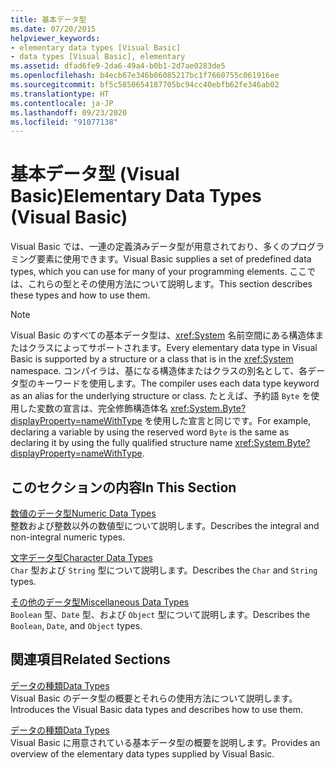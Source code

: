 ```yaml
---
title: 基本データ型
ms.date: 07/20/2015
helpviewer_keywords:
- elementary data types [Visual Basic]
- data types [Visual Basic], elementary
ms.assetid: dfad6fe9-2da6-49a4-b0b1-2d7ae0283de5
ms.openlocfilehash: b4ecb67e346b06085217bc1f7660755c061916ee
ms.sourcegitcommit: bf5c5850654187705bc94cc40ebfb62fe346ab02
ms.translationtype: HT
ms.contentlocale: ja-JP
ms.lasthandoff: 09/23/2020
ms.locfileid: "91077138"
---
```

# <a name="elementary-data-types-visual-basic"></a><span data-ttu-id="33799-102">基本データ型 (Visual Basic)</span><span class="sxs-lookup"><span data-stu-id="33799-102">Elementary Data Types (Visual Basic)</span></span>

<span data-ttu-id="33799-103">Visual Basic では、一連の定義済みデータ型が用意されており、多くのプログラミング要素に使用できます。</span><span class="sxs-lookup"><span data-stu-id="33799-103">Visual Basic supplies a set of predefined data types, which you can use for many of your programming elements.</span></span> <span data-ttu-id="33799-104">ここでは、これらの型とその使用方法について説明します。</span><span class="sxs-lookup"><span data-stu-id="33799-104">This section describes these types and how to use them.</span></span>  
  
> [!NOTE]
> <span data-ttu-id="33799-105">Visual Basic のすべての基本データ型は、<xref:System> 名前空間にある構造体またはクラスによってサポートされます。</span><span class="sxs-lookup"><span data-stu-id="33799-105">Every elementary data type in Visual Basic is supported by a structure or a class that is in the <xref:System> namespace.</span></span> <span data-ttu-id="33799-106">コンパイラは、基になる構造体またはクラスの別名として、各データ型のキーワードを使用します。</span><span class="sxs-lookup"><span data-stu-id="33799-106">The compiler uses each data type keyword as an alias for the underlying structure or class.</span></span> <span data-ttu-id="33799-107">たとえば、予約語 `Byte` を使用した変数の宣言は、完全修飾構造体名 <xref:System.Byte?displayProperty=nameWithType> を使用した宣言と同じです。</span><span class="sxs-lookup"><span data-stu-id="33799-107">For example, declaring a variable by using the reserved word `Byte` is the same as declaring it by using the fully qualified structure name <xref:System.Byte?displayProperty=nameWithType>.</span></span>  
  
## <a name="in-this-section"></a><span data-ttu-id="33799-108">このセクションの内容</span><span class="sxs-lookup"><span data-stu-id="33799-108">In This Section</span></span>  

 [<span data-ttu-id="33799-109">数値のデータ型</span><span class="sxs-lookup"><span data-stu-id="33799-109">Numeric Data Types</span></span>](numeric-data-types.md)  
 <span data-ttu-id="33799-110">整数および整数以外の数値型について説明します。</span><span class="sxs-lookup"><span data-stu-id="33799-110">Describes the integral and non-integral numeric types.</span></span>  
  
 [<span data-ttu-id="33799-111">文字データ型</span><span class="sxs-lookup"><span data-stu-id="33799-111">Character Data Types</span></span>](character-data-types.md)  
 <span data-ttu-id="33799-112">`Char` 型および `String` 型について説明します。</span><span class="sxs-lookup"><span data-stu-id="33799-112">Describes the `Char` and `String` types.</span></span>  
  
 [<span data-ttu-id="33799-113">その他のデータ型</span><span class="sxs-lookup"><span data-stu-id="33799-113">Miscellaneous Data Types</span></span>](miscellaneous-data-types.md)  
 <span data-ttu-id="33799-114">`Boolean` 型、`Date` 型、および `Object` 型について説明します。</span><span class="sxs-lookup"><span data-stu-id="33799-114">Describes the `Boolean`, `Date`, and `Object` types.</span></span>  
  
## <a name="related-sections"></a><span data-ttu-id="33799-115">関連項目</span><span class="sxs-lookup"><span data-stu-id="33799-115">Related Sections</span></span>  

 [<span data-ttu-id="33799-116">データの種類</span><span class="sxs-lookup"><span data-stu-id="33799-116">Data Types</span></span>](index.md)  
 <span data-ttu-id="33799-117">Visual Basic のデータ型の概要とそれらの使用方法について説明します。</span><span class="sxs-lookup"><span data-stu-id="33799-117">Introduces the Visual Basic data types and describes how to use them.</span></span>  
  
 [<span data-ttu-id="33799-118">データの種類</span><span class="sxs-lookup"><span data-stu-id="33799-118">Data Types</span></span>](../../../language-reference/data-types/index.md)  
 <span data-ttu-id="33799-119">Visual Basic に用意されている基本データ型の概要を説明します。</span><span class="sxs-lookup"><span data-stu-id="33799-119">Provides an overview of the elementary data types supplied by Visual Basic.</span></span>
